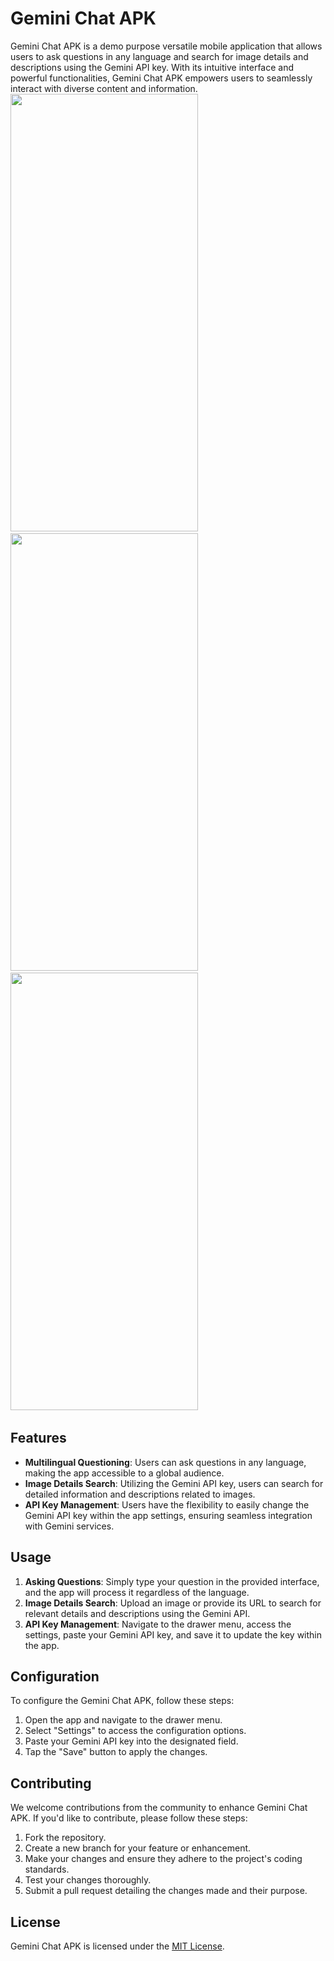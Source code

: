 # Gemini Chat APK

Gemini Chat APK is a demo purpose versatile mobile application that allows users to ask questions in any language and search for image details and descriptions using the Gemini API key. With its intuitive interface and powerful functionalities, Gemini Chat APK empowers users to seamlessly interact with diverse content and information.
<br>
<img src="https://github.com/NK2552003/Gemini_Chat_AI/assets/102852598/408bcdf0-574f-4712-94a2-bb6cce7d0c33" width=300 height=700/>&ensp;&ensp;
<img src="https://github.com/NK2552003/Gemini_Chat_AI/assets/102852598/56ac1c05-3b5d-4625-9878-bd3d349b11fe" width=300 height=700/>&ensp;&ensp;
<img src="https://github.com/NK2552003/Gemini_Chat_AI/assets/102852598/b65f318c-a0ef-4be1-bcb1-f215545a8ee6" width=300 height=700/>&ensp;&ensp;
<br>

## Features

- **Multilingual Questioning**: Users can ask questions in any language, making the app accessible to a global audience.
- **Image Details Search**: Utilizing the Gemini API key, users can search for detailed information and descriptions related to images.
- **API Key Management**: Users have the flexibility to easily change the Gemini API key within the app settings, ensuring seamless integration with Gemini services.

## Usage

1. **Asking Questions**: Simply type your question in the provided interface, and the app will process it regardless of the language.
2. **Image Details Search**: Upload an image or provide its URL to search for relevant details and descriptions using the Gemini API.
3. **API Key Management**: Navigate to the drawer menu, access the settings, paste your Gemini API key, and save it to update the key within the app.

## Configuration

To configure the Gemini Chat APK, follow these steps:

1. Open the app and navigate to the drawer menu.
2. Select "Settings" to access the configuration options.
3. Paste your Gemini API key into the designated field.
4. Tap the "Save" button to apply the changes.

## Contributing

We welcome contributions from the community to enhance Gemini Chat APK. If you'd like to contribute, please follow these steps:

1. Fork the repository.
2. Create a new branch for your feature or enhancement.
3. Make your changes and ensure they adhere to the project's coding standards.
4. Test your changes thoroughly.
5. Submit a pull request detailing the changes made and their purpose.

## License

Gemini Chat APK is licensed under the [MIT License](LICENSE).
